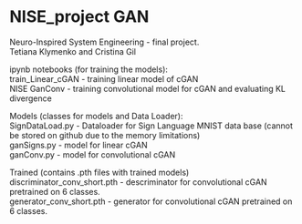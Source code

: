 # NISE_project GAN
Neuro-Inspired System Engineering - final project. <br />
Tetiana Klymenko and Cristina Gil <br />

ipynb notebooks (for training the models): <br />
train_Linear_cGAN - training linear model of cGAN <br />
NISE GanConv - training convolutional model for cGAN and evaluating KL divergence <br />

Models (classes for models and Data Loader): <br />
SignDataLoad.py - Dataloader for Sign Language MNIST data base (cannot be stored on github due to the memory limitations) <br />
ganSigns.py - model for linear cGAN <br />
ganConv.py - model for convolutional cGAN <br />

Trained (contains .pth files with trained models) <br />
discriminator_conv_short.pth - descriminator for convolutional cGAN pretrained on 6 classes. <br />
generator_conv_short.pth - generator for convolutional cGAN pretrained on 6 classes. <br />




